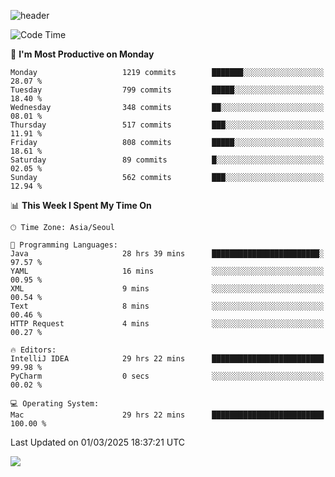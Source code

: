 ![header](https://capsule-render.vercel.app/api?type=Egg&color=timeAuto&height=300&section=header&text=PoPo&fontSize=90&animation=fadeIn)

  <!--START_SECTION:waka-->
![Code Time](http://img.shields.io/badge/Code%20Time-2%2C491%20hrs%208%20mins-blue)

📅 **I'm Most Productive on Monday** 

```text
Monday                   1219 commits        ███████░░░░░░░░░░░░░░░░░░   28.07 % 
Tuesday                  799 commits         █████░░░░░░░░░░░░░░░░░░░░   18.40 % 
Wednesday                348 commits         ██░░░░░░░░░░░░░░░░░░░░░░░   08.01 % 
Thursday                 517 commits         ███░░░░░░░░░░░░░░░░░░░░░░   11.91 % 
Friday                   808 commits         █████░░░░░░░░░░░░░░░░░░░░   18.61 % 
Saturday                 89 commits          █░░░░░░░░░░░░░░░░░░░░░░░░   02.05 % 
Sunday                   562 commits         ███░░░░░░░░░░░░░░░░░░░░░░   12.94 % 
```


📊 **This Week I Spent My Time On** 

```text
🕑︎ Time Zone: Asia/Seoul

💬 Programming Languages: 
Java                     28 hrs 39 mins      ████████████████████████░   97.57 % 
YAML                     16 mins             ░░░░░░░░░░░░░░░░░░░░░░░░░   00.95 % 
XML                      9 mins              ░░░░░░░░░░░░░░░░░░░░░░░░░   00.54 % 
Text                     8 mins              ░░░░░░░░░░░░░░░░░░░░░░░░░   00.46 % 
HTTP Request             4 mins              ░░░░░░░░░░░░░░░░░░░░░░░░░   00.27 % 

🔥 Editors: 
IntelliJ IDEA            29 hrs 22 mins      █████████████████████████   99.98 % 
PyCharm                  0 secs              ░░░░░░░░░░░░░░░░░░░░░░░░░   00.02 % 

💻 Operating System: 
Mac                      29 hrs 22 mins      █████████████████████████   100.00 % 
```


 Last Updated on 01/03/2025 18:37:21 UTC
<!--END_SECTION:waka-->



<img src="https://capsule-render.vercel.app/api?type=Egg&color=timeAuto&height=300&section=footer&text=PoPo&fontSize=90&animation=fadeIn&reversal=true" />
